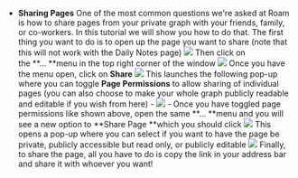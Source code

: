 - **Sharing Pages**
    One of the most common questions we're asked at Roam is how to share pages from your private graph with your friends, family, or co-workers. In this tutorial we will show you how to do that.
    The first thing you want to do is to open up the page you want to share (note that this will not work with the Daily Notes page)
    ![](https://s3.amazonaws.com/cdn.freshdesk.com/data/helpdesk/attachments/production/64000927685/original/__XuDjxJcRGanY16AkPZUhf2ZTjiIDCL2w.png?1594734392)
    Then click on the **... **menu in the top right corner of the window
    ![](https://s3.amazonaws.com/cdn.freshdesk.com/data/helpdesk/attachments/production/64000927612/original/4HwsAmMCpdycmaYvd40iy2jfQtpMYdwQXw.png?1594734244)
    Once you have the menu open, click on **Share**
    ![](https://s3.amazonaws.com/cdn.freshdesk.com/data/helpdesk/attachments/production/64000927666/original/8hKDNZ3TQGItRr_WzeuU4fLFWw1ipHe5tA.png?1594734342)
    This launches the following pop-up where you can toggle **Page Permissions** to allow sharing of individual pages (you can also choose to make your whole graph publicly readable and editable if you wish from here)
        - ![](https://firebasestorage.googleapis.com/v0/b/firescript-577a2.appspot.com/o/imgs%2Fapp%2Fhelp%2FDddow2Dv3o.png?alt=media&token=08958085-f06b-4914-9bae-3171c80ccdd8)
        - 
    Once you have toggled page permissions like shown above, open the same **... **menu and you will see a new option to **Share Page **which you should click
    ![](https://s3.amazonaws.com/cdn.freshdesk.com/data/helpdesk/attachments/production/64000927894/original/UIODnBbNhOumbzG3gK9w_ltljWFXBTBo-Q.png?1594734883)
    This opens a pop-up where you can select if you want to have the page be private, publicly accessible but read only, or publicly editable
    ![](https://s3.amazonaws.com/cdn.freshdesk.com/data/helpdesk/attachments/production/64000927927/original/um-H3tS0wWH0i5ceY9RAsS9FY1YUk0N9uw.png?1594734955)
    Finally, to share the page, all you have to do is copy the link in your address bar and share it with whoever you want!
